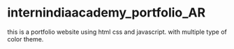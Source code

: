 # internindiaacademy_portfolio_AR
this is a portfolio website using html css and javascript.
with multiple type of color theme.
